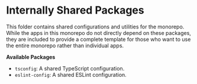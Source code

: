 # Internally Shared Packages

This folder contains shared configurations and utilities for the monorepo. While the apps in this monorepo do not directly depend on these packages, they are included to provide a complete template for those who want to use the entire monorepo rather than individual apps.

**Available Packages**

- `tsconfig`: A shared TypeScript configuration.
- `eslint-config`: A shared ESLint configuration.
